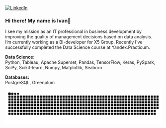 <a href="linkedin.com/in/cxbxt">
  <img src="https://img.shields.io/badge/LinkedIn-0077B5?style=for-the-badge&logo=linkedin&logoColor=white" alt="LinkedIn"/>
<a/>
  
### Hi there! My name is Ivan👋

I see my mission as an IT professional in business development by improving the quality of management decisions based on data analysis.\
I’m currently working as a BI-developer for X5 Group. Recently I've successfully completed the Data Science course at Yandex.Practicum.

**Data Science:**\
Python, Tableau, Apache Superset, Pandas, TensorFlow, Keras, PySpark, SciPy, Scikit-learn, Numpy, Matplotlib, Seaborn

**Databases:**\
PostgreSQL, Greenplum 
 
<picture>
  <source media="(prefers-color-scheme: dark)" srcset="https://raw.githubusercontent.com/platane/platane/output/github-contribution-grid-snake-dark.svg">
  <source media="(prefers-color-scheme: light)" srcset="https://raw.githubusercontent.com/platane/platane/output/github-contribution-grid-snake.svg">
  <img alt="github contribution grid snake animation" src="https://raw.githubusercontent.com/platane/platane/output/github-contribution-grid-snake.svg">
</picture>
  
<!--   
**cxbxtx/cxbxtx** is a ✨ _special_ ✨ repository because its `README.md` (this file) appears on your GitHub profile.

Here are some ideas to get you started:

- 🔭 I’m currently working on ...
- 🌱 I’m currently learning ...
- 👯 I’m looking to collaborate on ...
- 🤔 I’m looking for help with ...
- 💬 Ask me about ...
- 📫 How to reach me: ...
- 😄 Pronouns: ...
- ⚡ Fun fact: ...
-->
